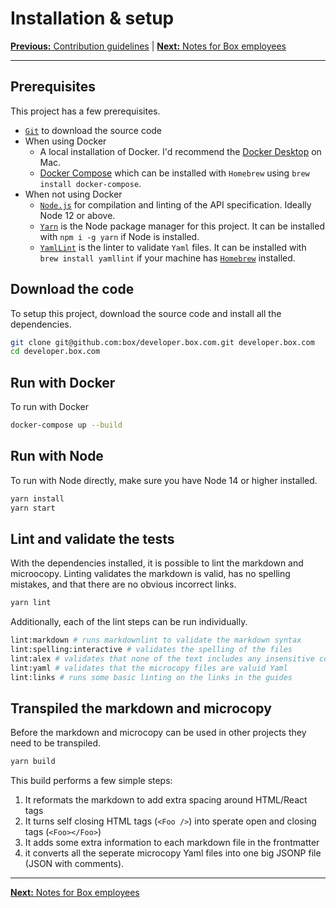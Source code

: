 # Installation & setup

[**Previous:** Contribution guidelines](../CONTRIBUTING.md) |
[**Next:** Notes for Box employees](./boxers.md)

---

## Prerequisites

This project has a few prerequisites.

* [`Git`](https://git-scm.com/) to download the source code
* When using Docker
  * A local installation of Docker. I'd recommend the
    [Docker Desktop](https://www.docker.com/products/docker-desktop)
    on Mac.
  * [Docker Compose](https://docs.docker.com/compose/) which can be
    installed with `Homebrew` using `brew install docker-compose`.
* When not using Docker
  * [`Node.js`](https://nodejs.org/) for compilation and linting of the API
    specification. Ideally Node 12 or above.
  * [`Yarn`](https://yarnpkg.com/) is the Node package manager for this project.
    It can be installed with `npm i -g yarn` if Node is installed.
  * [`YamlLint`](https://github.com/adrienverge/yamllint) is the linter to validate
    `Yaml` files. It can be installed with `brew install yamllint` if your machine
    has [`Homebrew`](https://brew.sh) installed.

## Download the code

To setup this project, download the source code and install all the
dependencies.

```sh
git clone git@github.com:box/developer.box.com.git developer.box.com
cd developer.box.com
```

## Run with Docker

To run with Docker

```sh
docker-compose up --build
```

## Run with Node

To run with Node directly, make sure you have Node 14 or higher installed.

```sh
yarn install
yarn start
```

## Lint and validate the tests

With the dependencies installed, it is possible to lint the markdown and
microocopy. Linting validates the markdown is valid, has no spelling
mistakes, and that  there are no obvious incorrect links.

```sh
yarn lint
```

Additionally, each of the lint steps can be run individually.

<!-- markdownlint-disable line-length -->

```sh
lint:markdown # runs markdownlint to validate the markdown syntax
lint:spelling:interactive # validates the spelling of the files
lint:alex # validates that none of the text includes any insensitive content
lint:yaml # validates that the microcopy files are valuid Yaml
lint:links # runs some basic linting on the links in the guides
```

<!-- markdownlint-enable line-length -->

## Transpiled the markdown and microcopy

Before the markdown and microcopy can be used in other projects they need to be
transpiled.

```sh
yarn build
```

This build performs a few simple steps:

1. It reformats the markdown to add extra spacing around HTML/React tags
2. It turns self closing HTML tags (`<Foo />`) into sperate open and closing
   tags (`<Foo></Foo>`)
3. It adds some extra information to each markdown file in the frontmatter
4. it converts all the seperate microcopy Yaml files into one big JSONP file
   (JSON with comments).

---

[**Next:** Notes for Box employees](./boxers.md)
